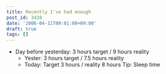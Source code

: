 ```yaml
---
title: Recently I've had enough
post_id: 3438
date: '2006-04-11T09:01:00+09:00'
draft: true
tags: []
---
```


*   Day before yesterday: 3 hours target / 9 hours reality
    *   Yester: 3 hours target / 7.5 hours reality
    *   Today: Target 3 hours / reality 8 hours Tip: Sleep time
